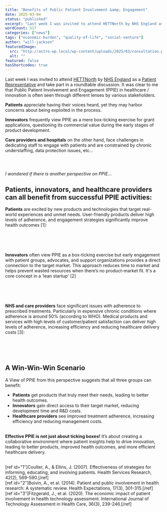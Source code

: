 ```yaml
---
title: "Benefits of Public Patient Involvement &amp; Engagement"
date: 2025-03-04
status: "published"
excerpt: "Last week I was invited to attend HETTNorth by NHS England as a Patient Representative and take part in a roundtable discussion. It was clear to me that Public..."
wordCount: 517
categories: ["news"]
tags: ["economic-burden", "quality-of-life", "social-venture"]
author: "will-jackson"
featuredImage:
  src: "http://astro-wp.local/wp-content/uploads/2025/03/consultation.png"
  alt: ""
featured: false
hasShortcodes: true
---
```

<p>Last week I was invited to attend <a href="https://www.hettnorth.co.uk">HETTNorth</a> by <a href="https://www.england.nhs.uk/ourwork/patient-participation/">NHS England</a> as a <a href="https://www.england.nhs.uk/ourwork/patient-participation/">Patient Representative</a> and take part in a roundtable discussion. It was clear to me that Public Patient Involvement and Engagement (PPIE) in healthcare / innovation is often seen through different lenses by various stakeholders. </p>

<p><strong>Patients</strong> appreciate having their voices heard, yet they may harbor concerns about being exploited in the process. </p>

<p><strong>Innovators</strong> frequently view PPIE as a mere box-ticking exercise for grant applications, questioning its commercial value during the early stages of product development. </p>

<p><strong>Care providers and hospitals</strong> on the other hand, face challenges in dedicating staff to engage with patients and are constrained by chronic understaffing, data protection issues, etc&#8230;</p>

<div style="height:30px" aria-hidden="true" ></div>

<p class="has-text-align-center"><em>I wondered if there is another perspective on PPIE…</em></p>

<h2 >Patients, innovators, and healthcare providers can all benefit from successful PPIE activities:</h2>

<p><strong>Patients</strong> are excited by new products and technologies that target real-world experiences and unmet needs. User-friendly products deliver high levels of adherence, and engagement strategies significantly improve health outcomes [1]:</p>

<p><StatsCards>
<br />
    <Stat value="19%" label="Patient education interventions improved knowledge scores" color="cyan" /><br />
    <Stat value="50% Reduction" label="in hospital admissions gained from self-management support programs" color="emerald" /><br />

</StatsCards></p>

<p><strong>Innovators</strong> often view PPIE as a box-ticking exercise but early engagement with patient groups, advocates, and support organizations provides a direct connection to the target market. This approach reduces time to market and helps prevent wasted resources when there’s no product-market fit. It's a core concept in a &#8216;lean startup' [2] </p>

<p><StatsCards>
<br />
    <Stat value="20% reduction" label="in costs from PPIE in clinical trial design recruitment" /><br />
    <Stat value="15% increase" label="in adoption of cost-effective technologies that received patient input in health technology assessments" /><br />

</StatsCards></p>

<p><strong>NHS and care providers</strong> face significant issues with adherence to prescribed treatments. Particularly in expensive chronic conditions where adherence is around 50% (according to WHO). Medical products and services with high levels of customer/patient satisfaction can deliver high levels of adherence, increasing efficiency and reducing healthcare delivery costs [3]:</p>

<p><StatsCards>
<br />
    <Stat value="£5 million" label="Estimated cost savings per year from PPIE in health technology assessment – UK’s National Health Service." /><br />
    <Stat value="30% Increase" label="in guideline adherence by healthcare professionals due to patient involvement in guideline development." /><br />

</StatsCards></p>

<h2 >A Win-Win-Win Scenario</h2>

<p>A View of PPIE from this perspective suggests that all three groups can benefit:</p>

<ul >
<li><strong>Patients</strong> get products that truly meet their needs, leading to better health outcomes.</li>

<li><strong>Innovators</strong> gain direct access to their target market, reducing development time and R&D costs.</li>

<li><strong>Healthcare providers</strong> see improved treatment adherence, increasing efficiency and reducing management costs.</li>
</ul>

<p><KeyInsight>
<br />
<strong>Effective PPIE is not just about ticking boxes!</strong> It’s about creating a collaborative environment where patient insights help to drive innovation, leading to better products, improved health outcomes, and more efficient healthcare delivery.<br />
</KeyInsight></p>

<p><References>
<br />
[ref id="1&#8243;]Coulter, A., &#038; Ellins, J. (2007). Effectiveness of strategies for informing, educating, and involving patients. Health Services Research, 42(2), 569-590.[/ref]<br />
[ref id="2&#8243;]Boivin, A., et al. (2014). Patient and public involvement in health research: A systematic review. Health Expectations, 17(3), 301-315.[/ref]<br />
[ref id="3&#8243;]Fitzgerald, J., et al. (2020). The economic impact of patient involvement in health technology assessment. International Journal of Technology Assessment in Health Care, 36(3), 239-246.[/ref]<br />
</References></p>